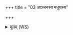+++
title = "03 आञ्जनस्य मधुघस्य"

+++
<details><summary>मूलम् (WS)</summary>

आञ्जनस्य मधुघस्य कुष्ठस्य नलदस्य च ।  
तुरो भगस्य हस्याभ्यामनुरोधनमाभरे ॥ ३ ॥
</details>